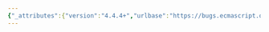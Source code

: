 ```yaml
---
{"_attributes":{"version":"4.4.4+","urlbase":"https://bugs.ecmascript.org/","maintainer":"dherman@mozilla.com"},"bug":{"bug_id":2604,"creation_ts":"2014-04-06 18:36:00 -0700","short_desc":"7.1.11: incorrect rounding behaviour","delta_ts":"2014-06-16 15:58:00 -0700","product":"Draft for 6th Edition","component":"technical issue","version":"Rev 23: April 5, 2014 Draft","rep_platform":"All","op_sys":"All","bug_status":"RESOLVED","resolution":"FIXED","priority":"Normal","bug_severity":"normal","everconfirmed":true,"reporter":"qantas94heavy","assigned_to":{"uid":"allen","name":"Allen Wirfs-Brock"},"long_desc":[{"commentid":7610,"comment_count":0,"who":"qantas94heavy","bug_when":"2014-04-06 18:36:59 -0700","thetext":"Currently, ToUint8Clamp is specified to round numbers up if the number is halfway between two integers:\n\n> 6. Let f be floor(number).\n> 7. If f+0.5 ≤ number, then return f+1.\n\nThis is inconsistent with the WebIDL specification (referenced by the Khronos Typed Array specification):\n\n> 1. Round x to the nearest integer, choosing the even integer if it lies halfway between two.\n> 2. Set x to min(max(x, 0), 2^8 − 1).\n> 3. Return the IDL octet value that represents the same numeric value as x."},{"commentid":7795,"comment_count":1,"who":{"uid":"allen","name":"Allen Wirfs-Brock"},"bug_when":"2014-04-17 12:42:33 -0700","thetext":"fixed in rev24 editor's draft"},{"commentid":8161,"comment_count":2,"who":{"uid":"allen","name":"Allen Wirfs-Brock"},"bug_when":"2014-05-06 15:15:34 -0700","thetext":"fixed in rev24"},{"commentid":8507,"comment_count":3,"who":{"uid":"allen","name":"Allen Wirfs-Brock"},"bug_when":"2014-05-15 12:36:28 -0700","thetext":"actually, still not right in rev24.  It needs to do \"round half to even\" tie-breaking."},{"commentid":8508,"comment_count":4,"who":{"uid":"allen","name":"Allen Wirfs-Brock"},"bug_when":"2014-05-15 12:37:06 -0700","thetext":"Fixed in rev25 editor's draft"},{"commentid":9003,"comment_count":5,"who":{"uid":"allen","name":"Allen Wirfs-Brock"},"bug_when":"2014-06-16 15:58:00 -0700","thetext":"fixed in rev25 editor's draft"}]}}
---
```


